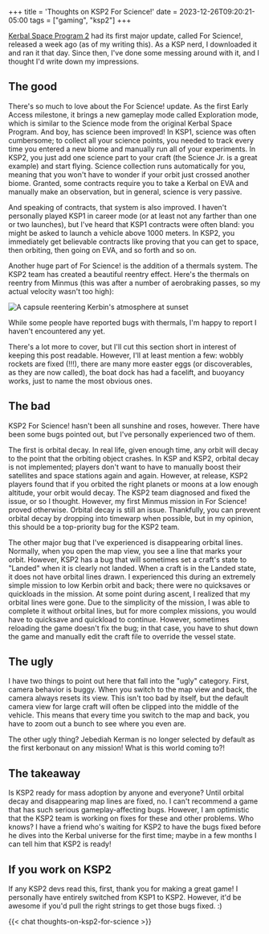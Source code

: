 +++
title = 'Thoughts on KSP2 For Science!'
date = 2023-12-26T09:20:21-05:00
tags = ["gaming", "ksp2"]
+++

[Kerbal Space Program 2](https://www.kerbalspaceprogram.com/games-kerbal-space-program-2) had its first
major update, called For Science!, released a week ago (as of my writing this). As a KSP nerd, I
downloaded it and ran it that day. Since then, I've done some messing around with it, and I thought
I'd write down my impressions.

## The good

There's so much to love about the For Science! update. As the first Early Access milestone, it brings a new
gameplay mode called Exploration mode, which is similar to the Science mode from the original Kerbal Space
Program. And boy, has science been improved! In KSP1, science was often cumbersome; to collect all your
science points, you needed to track every time you entered a new biome and manually run all of your
experiments. In KSP2, you just add one science part to your craft (the Science Jr. is a great example) and
start flying. Science collection runs automatically for you, meaning that you won't have to wonder if your
orbit just crossed another biome. Granted, some contracts require you to take a Kerbal on EVA and manually
make an observation, but in general, science is very passive.

And speaking of contracts, that system is also improved. I haven't personally played KSP1 in career mode
(or at least not any farther than one or two launches), but I've heard that KSP1 contracts were often bland:
you might be asked to launch a vehicle above 1000 meters. In KSP2, you immediately get believable contracts
like proving that you can get to space, then orbiting, then going on EVA, and so forth and so on.

Another huge part of For Science! is the addition of a thermals system. The KSP2 team has created a
beautiful reentry effect. Here's the thermals on reentry from Minmus (this was after a number of aerobraking
passes, so my actual velocity wasn't too high):

![A capsule reentering Kerbin's atmosphere at sunset](/images/ksp2-screenshots/for-science-reentry-heating.jpg)

While some people have reported bugs with thermals, I'm happy to report I haven't encountered any yet.

There's a lot more to cover, but I'll cut this section short in interest of keeping this post readable.
However, I'll at least mention a few: wobbly rockets are fixed (!!!), there are many more easter eggs (or
discoverables, as they are now called), the boat dock has had a facelift, and buoyancy works, just to name
the most obvious ones.

## The bad

KSP2 For Science! hasn't been all sunshine and roses, however. There have been some bugs pointed out, but
I've personally experienced two of them.

The first is orbital decay. In real life, given enough time, any orbit will decay to the point that the
orbiting object crashes. In KSP and KSP2, orbital decay is not implemented; players don't want to have to
manually boost their satellites and space stations again and again. However, at release, KSP2 players found
that if you orbited the right planets or moons at a low enough altitude, your orbit would decay. The KSP2
team diagnosed and fixed the issue, or so I thought. However, my first Minmus mission in For Science!
proved otherwise. Orbital decay is still an issue. Thankfully, you can prevent orbital decay by dropping
into timewarp when possible, but in my opinion, this should be a top-priority bug for the KSP2 team.

The other major bug that I've experienced is disappearing orbital lines. Normally, when you open the map
view, you see a line that marks your orbit. However, KSP2 has a bug that will sometimes set a craft's
state to "Landed" when it is clearly not landed. When a craft is in the Landed state, it does not have
orbital lines drawn. I experienced this during an extremely simple mission to low Kerbin orbit and back;
there were no quicksaves or quickloads in the mission. At some point during ascent, I realized that my
orbital lines were gone. Due to the simplicity of the mission, I was able to complete it without orbital
lines, but for more complex missions, you would have to quicksave and quickload to continue. However,
sometimes reloading the game doesn't fix the bug; in that case, you have to shut down the game and
manually edit the craft file to override the vessel state.

## The ugly

I have two things to point out here that fall into the "ugly" category. First, camera behavior is buggy.
When you switch to the map view and back, the camera always resets its view. This isn't too bad by itself,
but the default camera view for large craft will often be clipped into the middle of the vehicle. This
means that every time you switch to the map and back, you have to zoom out a bunch to see where you even are.

The other ugly thing? Jebediah Kerman is no longer selected by default as the first kerbonaut on any
mission! What is this world coming to?!

## The takeaway

Is KSP2 ready for mass adoption by anyone and everyone? Until orbital decay and disappearing map lines are
fixed, no. I can't recommend a game that has such serious gameplay-affecting bugs. However, I am optimistic
that the KSP2 team is working on fixes for these and other problems. Who knows? I have a friend who's waiting
for KSP2 to have the bugs fixed before he dives into the Kerbal universe for the first time; maybe in a few
months I can tell him that KSP2 is ready!

## If you work on KSP2

If any KSP2 devs read this, first, thank you for making a great game! I personally have entirely switched
from KSP1 to KSP2. However, it'd be awesome if you'd pull the right strings to get those bugs fixed. :)

{{< chat thoughts-on-ksp2-for-science >}}
